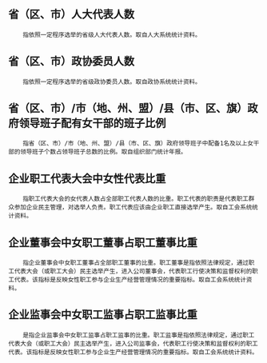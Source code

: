 ## 省（区、市）人大代表人数

```解释
	指依照一定程序选举的省级人大代表人数。取自人大系统统计资料。
```

## 省（区、市）政协委员人数

```解释
	指依照一定程序选举的省级政协委员人数。取自政协系统统计资料。
```

## 省（区、市）/市（地、州、盟）/县（市、区、旗）政府领导班子配有女干部的班子比例

```解释
	指省（区、市）/市（地、州、盟）/县（市、区、旗）政府领导班子中配备1名及以上女干部的领导班子个数占领导班子总数的比例。取自组织部门统计年报。
```

## 企业职工代表大会中女性代表比重

```解释
	指职工代表大会的女代表人数占全部职工代表人数的比重。职工代表的职责是代表职工群众参加企业民主管理，对选举人负责。职工代表应该由企业职工直接选举产生。取自工会系统统计资料。
```

## 企业董事会中女职工董事占职工董事比重

```解释
	指企业董事会中女职工董事占全部职工董事的比重。职工董事是指依照法律规定，通过职工代表大会（或职工大会）民主选举产生，进入公司董事会，代表职工行使决策和监督权利的职工代表。该指标是反映女性职工参与企业生产经营管理情况的重要指标。取自工会系统统计资料。
```

## 企业监事会中女职工监事占职工监事比重

```解释
	是指企业监事会中女职工监事占职工监事的比重。职工监事是指依照法律规定，通过职工代表大会（或职工大会）民主选举产生，进入公司监事会，代表职工行使决策和监督权利的职工代表。该指标是反映女性职工参与企业生产经营管理情况的重要指标。取自工会系统统计资料。
```